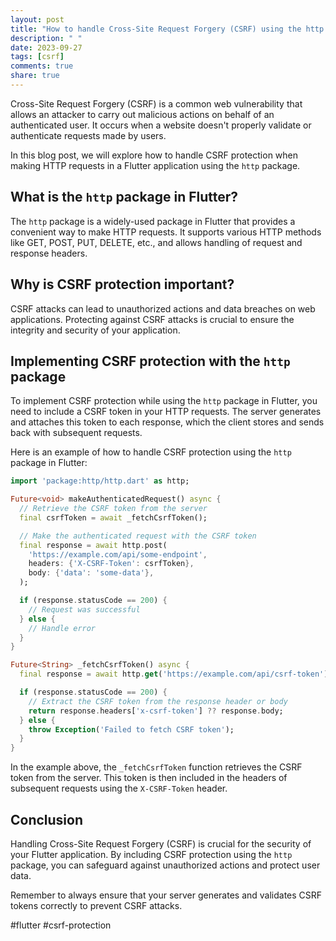 ```yaml
---
layout: post
title: "How to handle Cross-Site Request Forgery (CSRF) using the http package in Flutter?"
description: " "
date: 2023-09-27
tags: [csrf]
comments: true
share: true
---
```


Cross-Site Request Forgery (CSRF) is a common web vulnerability that allows an attacker to carry out malicious actions on behalf of an authenticated user. It occurs when a website doesn't properly validate or authenticate requests made by users.

In this blog post, we will explore how to handle CSRF protection when making HTTP requests in a Flutter application using the `http` package.

## What is the `http` package in Flutter?

The `http` package is a widely-used package in Flutter that provides a convenient way to make HTTP requests. It supports various HTTP methods like GET, POST, PUT, DELETE, etc., and allows handling of request and response headers.

## Why is CSRF protection important?

CSRF attacks can lead to unauthorized actions and data breaches on web applications. Protecting against CSRF attacks is crucial to ensure the integrity and security of your application.

## Implementing CSRF protection with the `http` package

To implement CSRF protection while using the `http` package in Flutter, you need to include a CSRF token in your HTTP requests. The server generates and attaches this token to each response, which the client stores and sends back with subsequent requests.

Here is an example of how to handle CSRF protection using the `http` package in Flutter:

```dart
import 'package:http/http.dart' as http;

Future<void> makeAuthenticatedRequest() async {
  // Retrieve the CSRF token from the server
  final csrfToken = await _fetchCsrfToken();

  // Make the authenticated request with the CSRF token
  final response = await http.post(
    'https://example.com/api/some-endpoint',
    headers: {'X-CSRF-Token': csrfToken},
    body: {'data': 'some-data'},
  );

  if (response.statusCode == 200) {
    // Request was successful
  } else {
    // Handle error
  }
}

Future<String> _fetchCsrfToken() async {
  final response = await http.get('https://example.com/api/csrf-token');

  if (response.statusCode == 200) {
    // Extract the CSRF token from the response header or body
    return response.headers['x-csrf-token'] ?? response.body;
  } else {
    throw Exception('Failed to fetch CSRF token');
  }
}
```

In the example above, the `_fetchCsrfToken` function retrieves the CSRF token from the server. This token is then included in the headers of subsequent requests using the `X-CSRF-Token` header.

## Conclusion

Handling Cross-Site Request Forgery (CSRF) is crucial for the security of your Flutter application. By including CSRF protection using the `http` package, you can safeguard against unauthorized actions and protect user data.

Remember to always ensure that your server generates and validates CSRF tokens correctly to prevent CSRF attacks.

#flutter #csrf-protection